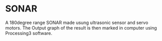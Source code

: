 # SONAR
A 180degree range SONAR made usung ultrasonic sensor and servo motors. The Output graph of the result is then marked in computer using Processing3 software.
